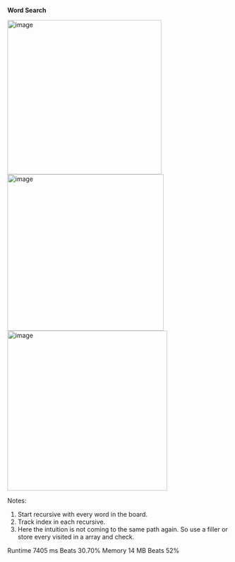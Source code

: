 **Word Search**

<img width="349" alt="image" src="https://user-images.githubusercontent.com/25766765/212443526-755b6a08-e8d1-4210-a7a2-3e1763f281cf.png">

<img width="354" alt="image" src="https://user-images.githubusercontent.com/25766765/212443538-4396cd45-96f1-4250-a94c-048b8115ca14.png">

<img width="362" alt="image" src="https://user-images.githubusercontent.com/25766765/212443543-31124201-4db1-4e73-a2fe-661247680645.png">


Notes:
1. Start recursive with every word in the board.
2. Track index in each recursive.
3. Here the intuition is not coming to the same path again. So use a filler or store every visited in a array and check.

Runtime
7405 ms
Beats
30.70%
Memory
14 MB
Beats
52%
